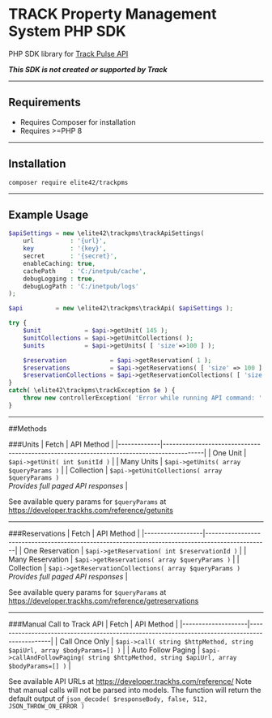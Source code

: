# TRACK Property Management System PHP SDK
PHP SDK library for [Track Pulse API](https://developer.trackhs.com/reference/)

***This SDK is not created or supported by Track***

---

## Requirements
- Requires Composer for installation
- Requires &gt;=PHP 8

---

## Installation
`composer require elite42/trackpms`

---

## Example Usage
```php
$apiSettings = new \elite42\trackpms\trackApiSettings( 
    url          : '{url}',
    key          : '{key}',
    secret       : '{secret}',
    enableCaching: true,
    cachePath    : 'C:/inetpub/cache',
    debugLogging : true,
    debugLogPath : 'C:/inetpub/logs'
);

$api         = new \elite42\trackpms\trackApi( $apiSettings );

try {
    $unit            = $api->getUnit( 145 );
    $unitCollections = $api->getUnitCollections( );
    $units           = $api->getUnits( [ 'size'=>100 ] );

    $reservation            = $api->getReservation( 1 );
    $reservations           = $api->getReservations( [ 'size' => 100 ] );
    $reservationCollections = $api->getReservationCollections( [ 'size' => 100 ] );
}
catch( \elite42\trackpms\trackException $e ) {
    throw new controllerException( 'Error while running API command: '.$e->getMessage(), 400, $e);
}
```
---

##Methods

###Units
| Fetch        | API Method                                                                               |
|-------------|------------------------------------------------------------------------------------------|
| One Unit    | `$api->getUnit( int $unitId )`                                                           |
| Many Units  | `$api->getUnits( array $queryParams )`                                                   |
| Collection  | `$api->getUnitCollections( array $queryParams )`<br/>*Provides full paged API responses* |

See available query params for `$queryParams` at https://developer.trackhs.com/reference/getunits

---

###Reservations
| Fetch            | API Method                                                                                      |
|------------------|-------------------------------------------------------------------------------------------------|
| One Reservation  | `$api->getReservation( int $reservationId )`                                                    |
| Many Reservation | `$api->getReservations( array $queryParams )`                                                   |
| Collection       | `$api->getReservationCollections( array $queryParams )`<br/>*Provides full paged API responses* |

See available query params for `$queryParams` at https://developer.trackhs.com/reference/getreservations

---

###Manual Call to Track API
| Fetch              | API Method                                                                                    |
|--------------------|-----------------------------------------------------------------------------------------------|
| Call Once Only     | `$api->call( string $httpMethod, string $apiUrl, array $bodyParams=[] )`                      |
| Auto Follow Paging | `$api->callAndFollowPaging( string $httpMethod, string $apiUrl, array $bodyParams=[] )`       |

See available API URLs at https://developer.trackhs.com/reference/ 
Note that manual calls will not be parsed into models. The function will return the default output of `json_decode( $responseBody, false, 512, JSON_THROW_ON_ERROR )` 

